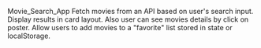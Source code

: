
Movie_Search_App
Fetch movies from an API based on user's search input. Display results in card layout. Also user can see movies details by click on poster. Allow users to add movies to a "favorite" list stored in state or localStorage.

